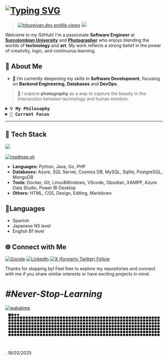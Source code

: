 # [![Typing SVG](https://readme-typing-svg.demolab.com?font=Hack+Nerd+Font&weight=600&size=24&duration=3096&pause=2024&color=DFA352&random=true&width=435&height=64&lines=%F0%9F%91%8B+Hello!+I'm+%40trbureiyan)](https://git.io/typing-svg)

> [![trbureiyan.dev profile views](https://u8views.com/api/v1/github/profiles/111925453/views/total-count.svg)](https://u8views.com/github/trbureiyan) ![](https://hit.yhype.me/github/profile?account_id=111925453) 

Welcome to my GitHub! I'm a passionate **Software Engineer** at **[Surcolombian University](https://usco.edu.co/en/)** and **[Photographer](https://www.behance.net/trbureiyan)** who enjoys blending the worlds of **technology** and **art**. My work reflects a strong belief in the power of creativity, logic, and continuous learning. 

## 🚀 About Me

- 🌱 I’m currently deepening my skills in **Software Development**, focusing on **Backend Engineering**, **Databases** and **DevOps**.
> 📸 I explore **photography** as a way to capture the beauty in the intersection between technology and human emotion.

<details>
<summary><samp><b>💡 My Philosophy</b></samp></summary>

## 💡 My Philosophy
I believe in a world where technology serves to **enhance creativity**, not replace it. My approach to software and art is about finding balance between efficiency and expression, all while pursuing **personal growth** through continuous learning and reflection.

> "You may not think that programmers are artists, but programming is an extremely creative profession. It is a creativity based on logic."
> Alfonso John Romero-

> Programming is the art that combines logic and mathematics with creativity. If it exists in your mind, you can create it. In programming, there are no limits. Don't let anyone stop you.

</details>

<details>
<summary><samp><b>🔭 Current Focus</b></samp></summary>

## 📈 Career Focus

- **Specialization Discovery:** As a Software Engineering student, I’m actively exploring areas to focus on. Currently, I’m building a strong foundation in **Object-Oriented Programming (Java)**, **Networks**, and **Databases** while deepening my understanding of **system architecture**.

- **Upcoming Focus Areas:**
  - **Backend Development:** I am interested in enhancing backend application performance, working with languages like **Java**, **Python**, **PHP** and maybe others.
  - **DevOps & Cloud Infrastructure:** Aspiring to master tools like **Docker**, **Linux**, **Microsoft Azure** and **DevOps** technologies to optimize development and continuous deployment workflows.
  - **Frontend & Performance Optimization:** I aim to learn more about **Web Development**, **Frontend Performance**, and building scalable, efficient user interfaces.
  - **Mobile Development & Android:** I have a strong interest in exploring mobile app development, particularly with **Android**, and eventually delving into software design and architecture.

- **Long-term Goals:** I plan to develop skills in transition into a **DevOps role**, combining my knowledge of development and operations to design scalable, robust, and automated infrastructures. 

</details>

---

## 🔧 Tech Stack

<p align="left">
  <a href="https://skillicons.dev">
    <img src="https://skillicons.dev/icons?i=git,docker,python,php,java,html,azure,mysql,linux,vscode,obsidian" />
  </a>
</p>

[![roadmap.sh](https://roadmap.sh/card/wide/651220443dc8db4c64bc7757?variant=dark&roadmaps=linux%2Cjava%2Csql%2Cpython)](https://roadmap.sh) 

- **Languages:** Python, Java, Go, PHP
- **Databases:** Azure, SQL Server, Cosmos DB, MySQL, Sqlite, PostgreSQL, MongoDB
- **Tools:** Docker, Git, Linux&Windows, VScode, Obsidian, XAMPP, Azure Data Studio, Power BI Desktop
- **Others:** HTML, CSS, Design, Editing, Markdown

## 💬Languages
  - Spanish
  - Japanese N5 level
  - English B1 level


## 🌐 Connect with Me

[![Google](https://img.shields.io/badge/google-4285F4?style=for-the-badge&logo=google&logoColor=white)](https://g.dev/trbureiyan-dev)
[![LinkedIn](https://img.shields.io/badge/linkedin-%230077B5.svg?style=for-the-badge&logo=linkedin&logoColor=white)](https://www.linkedin.com/in/trbureiyan/)
[![X (formerly Twitter) Follow](https://img.shields.io/twitter/follow/trbureiyan?style=for-the-badge&logo=X)](https://x.com/trbureiyan)


Thanks for stopping by! Feel free to explore my repositories and connect with me if you share similar interests or have exciting projects in mind.

# _#Never-Stop-Learning_
[![wakatime](https://wakatime.com/badge/user/ff0dc786-008c-480b-b3dd-7f0b48ab5a35.svg)](https://wakatime.com/@ff0dc786-008c-480b-b3dd-7f0b48ab5a35)
![snake gif](https://github.com/trbureiyan/trbureiyan/blob/output/snake.svg)

. 18/02/2025
